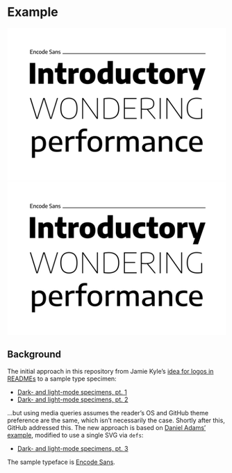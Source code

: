 # Example

![](./specimen.svg#gh-light-mode-only)![](./specimen.svg#gh-dark-mode-only)

## Background

The initial approach in this repository from Jamie Kyle’s [idea for logos in READMEs](https://github.com/jamiebuilds/dark-mode-github-readme-logos) to a sample type specimen:

- [Dark- and light-mode specimens, pt. 1](https://kennethormandy.ck.page/posts/typographic-introductions)
- [Dark- and light-mode specimens, pt. 2](https://kennethormandy.ck.page/posts/dark-and-light-mode-specimens)

…but using media queries assumes the reader’s OS and GitHub theme preference are the same, which isn’t necessarily the case. Shortly after this, GitHub addressed this. The new approach is based on [Daniel Adams’ example](https://gist.github.com/dipree/3bed99af97384541534261dbddaa7a34), modified to use a single SVG via `defs`:

- [Dark- and light-mode specimens, pt. 3](https://kennethormandy.ck.page/posts/)

The sample typeface is [Encode Sans](https://github.com/thundernixon/Encode-Sans).
